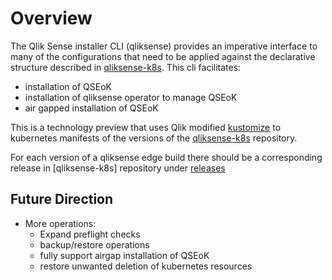 # Overview

The Qlik Sense installer CLI (qliksense) provides an imperative interface to many of the configurations that need to be applied against the declarative structure described in [qliksense-k8s](https://github.com/qlik-oss/qliksense-k8s). This cli facilitates:

- installation of QSEoK
- installation of qliksense operator to manage QSEoK
- air gapped installation of QSEoK

This is a technology preview that uses Qlik modified [kustomize](https://github.com/qlik-oss/kustomize) to kubernetes manifests of the versions of the [qliksense-k8s](https://github.com/qlik-oss/qliksense-k8s) repository.

For each version of a qliksense edge build there should be a corresponding release in [qliksense-k8s] repository under [releases](https://github.com/qlik-oss/qliksense-k8s/releases)

## Future Direction

- More operations:
  - Expand preflight checks
  - backup/restore operations
  - fully support airgap installation of QSEoK
  - restore unwanted deletion of kubernetes resources
